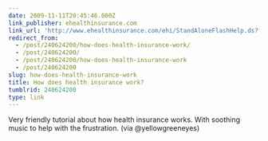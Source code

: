 ```yaml
---
date: 2009-11-11T20:45:46.000Z
link_publisher: ehealthinsurance.com
link_url: 'http://www.ehealthinsurance.com/ehi/StandAloneFlashHelp.ds?flashEnabled=True'
redirect_from:
  - /post/240624200/how-does-health-insurance-work/
  - /post/240624200/
  - /post/240624200/how-does-health-insurance-work
  - /post/240624200
slug: how-does-health-insurance-work
title: How does health insurance work?
tumblrid: 240624200
type: link
---
```

<p>Very friendly tutorial about how health insurance works. With soothing music to help with the frustration. (via @yellowgreeneyes)</p>
